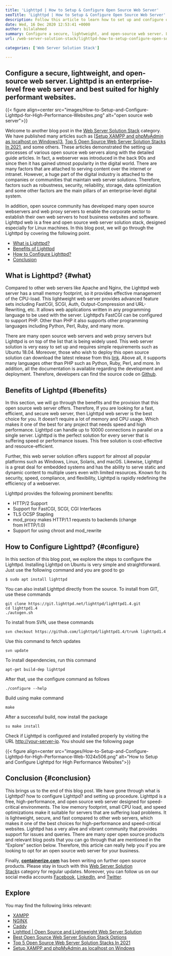 ```yaml
---
title: 'Lighttpd | How to Setup & Configure Open Source Web Server'
seoTitle: 'Lighttpd | How to Setup & Configure Open Source Web Server'
description: Follow this article to learn how to set up and configure open-source web server. Lighttpd is a compliant web server that comes with robust CPU load control.
date: Wed, 16 Dec 2020 12:53:41 +0000
author: bilalahmed
summary: Configure a secure, lightweight, and open-source web server. Lighttpd is an enterprise-level free web server and best suited for highly performant websites.
url: /web-server-solution-stack/lighttpd-how-to-setup-configure-open-source-web-server/

categories: ['Web Server Solution Stack']

---
```

## Configure a secure, lightweight, and open-source web server. Lighttpd is an enterprise-level free web server and best suited for highly performant websites.

{{< figure align=center src="images/How-to-Setup-and-Configure-Lighttpd-for-High-Performance-Websites.png" alt="open source web server">}}  

Welcome to another blog post in the [Web Server Solution Stack][1] category. We have published many articles such as [[Setup XAMPP and phpMyAdmin as localhost on Windows][2]][3], [Top 5 Open Source Web Server Solution Stacks In 2021][4], and some others. These articles demonstrated the setting up processes of various open source web servers along with the detailed guide articles. In fact, a webserver was introduced in the back 90s and since then it has gained utmost popularity in the digital world. There are many factors that are attached to serving content over the internet or intranet. However, a huge part of the digital industry is attached to the companies or communities that maintain web server solutions. Therefore, factors such as robustness, security, reliability, storage, data optimization and some other factors are the main pillars of an enterprise-level digital system.

In addition, open source community has developed many open source webservers and web proxy servers to enable the corporate sector to establish their own web servers to host business websites and software. Lighttpd web is a free and open source web server solution stack, designed especially for Linux machines. In this blog post, we will go through the Lighttpd by covering the following point.

  * [What is Lighttpd?][5]
  * [Benefits of Lighttpd][6]
  * [How to Configure Lighttpd?][7]
  * [Conclusion][8]

## What is Lighttpd? {#what}

Compared to other web servers like Apache and Nginx, the Lighttpd web server has a small memory footprint, so it provides effective management of the CPU-load. This lightweight web server provides advanced feature sets including FastCGI, SCGI, Auth, Output-Compression and URL-Rewriting, etc. It allows web applications written in any programming language to be used with the server. Lighttpd’s FastCGI can be configured to support PHP. Other than PHP it also supports other programming languages including Python, Perl, Ruby, and many more.

There are many open source web servers and web proxy servers but Lighttpd is on top of the list that is being widely used. This web server solution is very easy to set up and requires simple requirements such as Ubuntu 18.04. Moreover, those who wish to deploy this open source solution can download the latest release from this [link][9]. Above all, it supports many languages other than PHP such as Python, Ruby, Perl, and more. In addition, all the documentation is available regarding the development and deployment. Therefore, developers can find the source code on [Github][10].

## Benefits of Lightpd {#benefits}

In this section, we will go through the benefits and the provision that this open source web server offers. Therefore, If you are looking for a fast, efficient, and secure web server, then Lighttpd web server is the best choice for you. It doesn’t require a lot of memory and CPU usage. Which makes it one of the best for any project that needs speed and high performance. Lighttpd can handle up to 10000 connections in parallel on a single server. Lighttpd is the perfect solution for every server that is suffering speed or performance issues. This free solution is cost-effective and resource-efficient.

Further, this web server solution offers support for almost all popular platforms such as Windows, Linux, Solaris, and macOS. Likewise, Lighttpd is a great deal for embedded systems and has the ability to serve static and dynamic content to multiple users even with limited resources. Known for its security, speed, compliance, and flexibility, Lighttpd is rapidly redefining the efficiency of a webserver. 

Lighttpd provides the following prominent benefits:

  * HTTP/2 Support
  * Support for FastCGI, SCGI, CGI Interfaces
  * TLS OCSP Stapling
  * mod_proxy makes HTTP/1.1 requests to backends (change from HTTP/1.0)
  * Support for using chroot and mod_rewrite

## How to Configure Lighttpd? {#configure}

In this section of this blog post, we explore the steps to configure the Lighttpd. Installing Lighttpd on Ubuntu is very simple and straightforward. Just use the following command and you are good to go


```
$ sudo apt install lighttpd
```


You can also install Lighttpd directly from the source. To install from GIT, use these commands


```
git clone https://git.lighttpd.net/lighttpd/lighttpd1.4.git
cd lighttpd1.4
./autogen.sh
```


To install from SVN, use these commands


```
svn checkout https://github.com/lighttpd/lighttpd1.4/trunk lighttpd1.4
```


Use this command to fetch updates


```
svn update
```


To install dependencies, run this command


```
apt-get build-dep lighttpd
```


After that, use the configure command as follows


```
./configure --help
```


Build using make command


```
make
```


After a successful build, now install the package


```
su make install
```


Check if Lighttpd is configured and installed properly by visiting the URL [http://your-server-ip][11]. You should see the following page

{{< figure align=center src="images/How-to-Setup-and-Configure-Lighttpd-for-High-Performance-Web-1024x506.png" alt="How to Setup and Configure Lighttpd for High Performance Websites">}}  

## Conclusion {#conclusion}

This brings us to the end of this blog post. We have gone through what is Lighttpd? how to configure Lighttpd? and setting up procedure. Lighttpd is a free, high-performance, and open source web server designed for speed-critical environments. The low memory footprint, small CPU load, and speed optimizations make it suitable for servers that are suffering load problems. It is lightweight, secure, and fast compared to other web servers, which makes it one of the best choices for high-performance and speed-critical websites. Lighttpd has a very alive and vibrant community that provides support for issues and queries. There are many oper open source products and relevant blog posts that you can go through that are mentioned in the “Explore” section below. Therefore, this article can really help you if you are looking to opt for an open source web server for your business.

Finally, **[containerize.com][12]** has been writing on further open source products. Please stay in touch with this [Web Server Solution Stack][1]s category for regular updates. Moreover, you can follow us on our social media accounts [Facebook][13], [LinkedIn][14], and [Twitter][15].

## Explore

You may find the following links relevant:

  * [XAMPP][16]
  * [NGINX][17]
  * [Caddy][18]
  * [Lighttpd | Open Source and Lightweight Web Server Solution][19]
  * [Best Open Source Web Server Solution Stack Options][1]
  * [Top 5 Open Source Web Server Solution Stacks In 2021][4]
  * [Setup XAMPP and phpMyAdmin as localhost on Windows][2]

 [1]: https://products.containerize.com/solution-stack/
 [2]: https://blog.containerize.com/2020/10/26/how-to-setup-xampp-and-phpmyadmin-as-localhost-on-windows/
 [3]: https://blog.containerize.com/2020/12/16/setup-and-configure-lighttpd-web-server-for-high-performance-websites/
 [4]: https://blog.containerize.com/2021/01/08/top-5-open-source-web-server-solution-stacks-in-2021/
 [5]: #what
 [6]: #benefits
 [7]: #configure
 [8]: #conclusion
 [9]: http://www.lighttpd.net/download/
 [10]: https://github.com/lighttpd/lighttpd1.4
 [11]: http://your-server-ip/
 [12]: https://www.containerize.com/
 [13]: https://web.facebook.com/containerize
 [14]: https://www.linkedin.com/company/containerize/
 [15]: https://twitter.com/containerize_co
 [16]: https://products.containerize.com/solution-stack/xampp/
 [17]: https://products.containerize.com/solution-stack/nginx/
 [18]: https://products.containerize.com/solution-stack/caddy/
 [19]: https://products.containerize.com/solution-stack/lighttpd